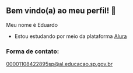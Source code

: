 ## Bem vindo(a) ao meu perfil! 👋


Meu nome é Eduardo
- Estou estudando por meio da plataforma [Alura](https://www.alura.com.br)

### Forma de contato: 
00001108422895sp@al.educacao.sp.gov.br

  
